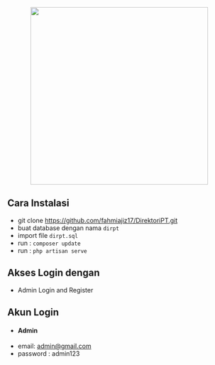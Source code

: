 <p align="center"><a href="https://laravel.com" target="_blank"><img src="https://raw.githubusercontent.com/laravel/art/master/logo-lockup/5%20SVG/2%20CMYK/1%20Full%20Color/laravel-logolockup-cmyk-red.svg" width="400"></a></p>


## Cara Instalasi
- git clone https://github.com/fahmiajiz17/DirektoriPT.git
- buat database dengan nama `dirpt`
- import file `dirpt.sql`
- run : `composer update`
- run : `php artisan serve`


## Akses Login dengan
- Admin Login and Register


## Akun Login
- #### Admin
- email: admin@gmail.com
- password : admin123

